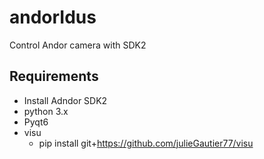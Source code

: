# andorIdus
Control Andor camera with SDK2 
## Requirements
* Install Adndor SDK2
* python 3.x
* Pyqt6
* visu
   * pip install git+https://github.com/julieGautier77/visu
